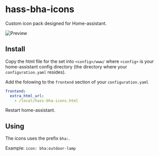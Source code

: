 # hass-bha-icons

Custom icon pack designed for Home-assistant.

![Preview](https://raw.githubusercontent.com/hulkhaugen/hass-bha-icons/master/content.png)

## Install

Copy the html file for the set into `<config>/www/` where `<config>` is your home-assistant config directory (the directory where your `configuration.yaml` resides).

Add the folowing to the `frontend` section of your `configuration.yaml`

```yaml
frontend:
  extra_html_url:
    - /local/hass-bha-icons.html
```

Restart home-assistant.

## Using

The icons uses the prefix `bha:`.

Example: `icon: bha:outdoor-lamp`
